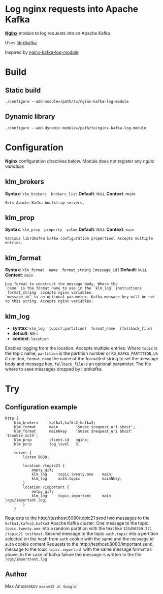 # Log nginx requests into Apache Kafka 

**[Nginx](https://nignx.org/)** module to log requests into an Apache Kafka

Uses [librdkafka](https://github.com/edenhill/librdkafka)

Inspired by [nginx-kafka-log-module](https://github.com/kaltura/nginx-kafka-log-module)

# Build

## Static build

    ./configure --add-module=/path/to/nginx-kafka-log-module

## Dynamic library
  
	./configure --add-dynamic-module=/path/to/nginx-kafka-log-module

# Configuration

**Nginx** configuration directives below. Module does not register any *nginx variables*

## klm_brokers
**Syntax**: `klm_brokers  brokers_list`
**Default**: `NULL`
**Context**: main   

    Sets Apache Kafka bootstrap servers. 

## klm_prop
**Syntax**: `klm_prop  property  value`
**Default**: `NULL`
**Context**: `main`

    Various librdkafka kafka configuration properties. Accepts multiple entries.

## klm_format
**Syntax**: `klm_format  name  format_string [message_id]`
**Default**: `NULL`
**Context**: `main`

    Log format to construct the message body. Where the 
    `name` is the format name to use in the `klm_log` instructions
    `format_string` accepts nginx variables.     
    `message_id` is an optional parameter. Kafka message key will be set to this string. Accepts nginx variables.

## klm_log
* **syntax**: `klm_log  topic[:partition]  format_name  [fallback_file]`
* **default**: `NULL`
* **context**: `location`

Enables logging from the location. Accepts multiple entries. Where 
    `topic` is the topic name,
    `partition` is the partition number or `RD_KAFKA_PARTITION_UA` if omitted, 
    `format_name` the name of the formatted string to set the message body and message key.
    `fallback_file` is an optional parameter. The file where to save messages dropped by librdkafka.

# Try
## Configuration example

    http {
    	klm_brokers     kafka1,kafka2,kafka3;
        klm_format      main        '$msec $request_uri $host';
        klm_format      mainNkey    '$msec $request_uri $host'  '$cookie_auth';
        klm_prop        client.id   nginx;
        klm_porp        log_level   3;
    	
    	server {
            listen 8080;
    
    		location /topic21 {
                empty_gif;
                klm_log     topic.twenty.one    main;
                klm_log     auth.topic          mainNkey;
    		}
            location /important {
                emtpy_gif;
                klm_log     topic.important     main    logs/important.log;
            }
    	}

Requests to the http://testhost:8080/topic21 send two messages to the `kafka1,kafka2,kafka3` Apache Kafka cluster. One message to the topic `topic.twenty.one` into a random partition with the text like `123456789.321 /topic21 testhost`. Second message to the topic `auth.topic` into a pertition selected on the hash from `auth` cookie with the same and the message id `auth` cookie content
Requests to the http://testhost:8080/important send message to the topic `topic.important` with the same message format as above. In the case of kafka failure the message is written to the file `logs/importnant.log`

## Author
Max Amzarakov `maxam18 at Google`
